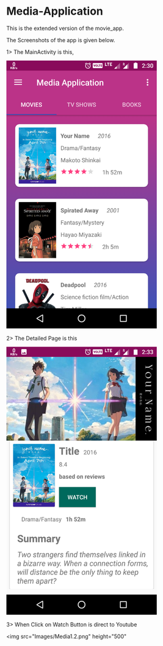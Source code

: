# Media-Application
This is the extended version of the movie_app. 

The Screenshots of the app is given below.

1> The MainActivity is this, 

<img src="Images/Media1.png" height="700">

2> The Detailed Page is this

<img src="Images/Media1.1.png" height="700">

3> When Click on Watch Button is direct to Youtube

<img src="Images/Media1.2.png" height="500"
